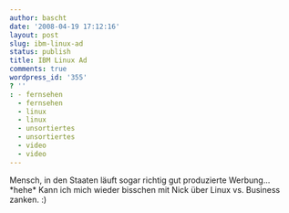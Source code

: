 ```yaml
---
author: bascht
date: '2008-04-19 17:12:16'
layout: post
slug: ibm-linux-ad
status: publish
title: IBM Linux Ad
comments: true
wordpress_id: '355'
? ''
: - fernsehen
  - fernsehen
  - linux
  - linux
  - unsortiertes
  - unsortiertes
  - video
  - video
---
```


Mensch, in den Staaten läuft sogar richtig gut produzierte
Werbung... \*hehe\* Kann ich mich wieder bisschen mit Nick über
Linux vs. Business zanken. :)


